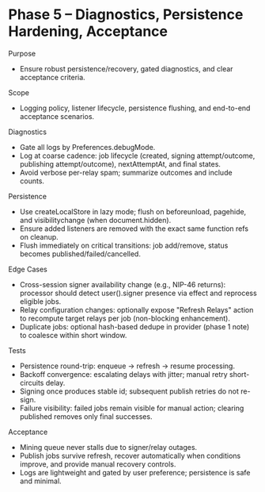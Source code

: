 # Phase 5 – Diagnostics, Persistence Hardening, Acceptance

Purpose
- Ensure robust persistence/recovery, gated diagnostics, and clear acceptance criteria.

Scope
- Logging policy, listener lifecycle, persistence flushing, and end-to-end acceptance scenarios.

Diagnostics
- Gate all logs by Preferences.debugMode.
- Log at coarse cadence: job lifecycle (created, signing attempt/outcome, publishing attempt/outcome), nextAttemptAt, and final states.
- Avoid verbose per-relay spam; summarize outcomes and include counts.

Persistence
- Use createLocalStore in lazy mode; flush on beforeunload, pagehide, and visibilitychange (when document.hidden).
- Ensure added listeners are removed with the exact same function refs on cleanup.
- Flush immediately on critical transitions: job add/remove, status becomes published/failed/cancelled.

Edge Cases
- Cross-session signer availability change (e.g., NIP-46 returns): processor should detect user().signer presence via effect and reprocess eligible jobs.
- Relay configuration changes: optionally expose "Refresh Relays" action to recompute target relays per job (non-blocking enhancement).
- Duplicate jobs: optional hash-based dedupe in provider (phase 1 note) to coalesce within short window.

Tests
- Persistence round-trip: enqueue → refresh → resume processing.
- Backoff convergence: escalating delays with jitter; manual retry short-circuits delay.
- Signing once produces stable id; subsequent publish retries do not re-sign.
- Failure visibility: failed jobs remain visible for manual action; clearing published removes only final successes.

Acceptance
- Mining queue never stalls due to signer/relay outages.
- Publish jobs survive refresh, recover automatically when conditions improve, and provide manual recovery controls.
- Logs are lightweight and gated by user preference; persistence is safe and minimal.

